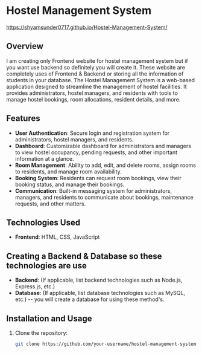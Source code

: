 # Hostel Management System

https://shyamsunder0717.github.io/Hostel-Management-System/
## Overview
I am creating only Frontend website for hostel management system but if you want use backend so definitely you will create it. These website are completely uses of Frontend & Backend or storing all the information of students in your database.
The Hostel Management System is a web-based application designed to streamline the management of hostel facilities. It provides administrators, hostel managers, and residents with tools to manage hostel bookings, room allocations, resident details, and more.

## Features
- **User Authentication**: Secure login and registration system for administrators, hostel managers, and residents.
- **Dashboard**: Customizable dashboard for administrators and managers to view hostel occupancy, pending requests, and other important information at a glance.
- **Room Management**: Ability to add, edit, and delete rooms, assign rooms to residents, and manage room availability.
- **Booking System**: Residents can request room bookings, view their booking status, and manage their bookings.
- **Communication**: Built-in messaging system for administrators, managers, and residents to communicate about bookings, maintenance requests, and other matters.

## Technologies Used
- **Frontend**: HTML, CSS, JavaScript
  
## Creating a Backend & Database so these technologies are use
- **Backend**: (If applicable, list backend technologies such as Node.js, Express.js, etc.)
- **Database**: (If applicable, list database technologies such as MySQL, etc.) -- you will create a database for using these method's.

## Installation and Usage
1. Clone the repository:
   ```bash
   git clone https://github.com/your-username/hostel-management-system.git
